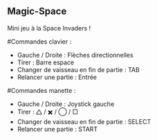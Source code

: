 ## Magic-Space
Mini jeu à la Space Invaders !

#Commandes clavier : 

- Gauche / Droite : Flèches directionnelles
- Tirer : Barre espace
- Changer de vaisseau en fin de partie : TAB
- Relancer une partie : Entrée

#Commandes manette :

- Gauche / Droite : Joystick gauche
- Tirer : 🛆 / ✖ / ◯ / □
- Changer de vaisseau en fin de partie : SELECT
- Relancer une partie : START
